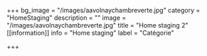 +++
bg_image = "/images/aavolnaychambreverte.jpg"
category = "HomeStaging"
description = ""
image = "/images/aavolnaychambreverte.jpg"
title = "Home staging 2"
[[information]]
info = "Home staging"
label = "Catégorie"

+++
